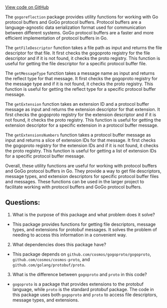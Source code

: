 [View code on GitHub](https://github.com/cosmos/cosmos-sdk/blob/main/server/grpc/gogoreflection/fix_registration.go)

The `gogoreflection` package provides utility functions for working with Go protocol buffers and GoGo protocol buffers. Protocol buffers are a language-agnostic data serialization format used for communication between different systems. GoGo protocol buffers are a faster and more efficient implementation of protocol buffers in Go.

The `getFileDescriptor` function takes a file path as input and returns the file descriptor for that file. It first checks the gogoproto registry for the file descriptor and if it is not found, it checks the proto registry. This function is useful for getting the file descriptor for a specific protocol buffer file.

The `getMessageType` function takes a message name as input and returns the reflect type for that message. It first checks the gogoproto registry for the message type and if it is not found, it checks the proto registry. This function is useful for getting the reflect type for a specific protocol buffer message.

The `getExtension` function takes an extension ID and a protocol buffer message as input and returns the extension descriptor for that extension. It first checks the gogoproto registry for the extension descriptor and if it is not found, it checks the proto registry. This function is useful for getting the extension descriptor for a specific extension in a protocol buffer message.

The `getExtensionsNumbers` function takes a protocol buffer message as input and returns a slice of extension IDs for that message. It first checks the gogoproto registry for the extension IDs and if it is not found, it checks the proto registry. This function is useful for getting a list of extension IDs for a specific protocol buffer message.

Overall, these utility functions are useful for working with protocol buffers and GoGo protocol buffers in Go. They provide a way to get file descriptors, message types, and extension descriptors for specific protocol buffer files and messages. These functions can be used in the larger project to facilitate working with protocol buffers and GoGo protocol buffers.
## Questions: 
 1. What is the purpose of this package and what problem does it solve?
- This package provides functions for getting file descriptors, message types, and extensions for protobuf messages. It solves the problem of needing to access this information in a convenient way.

2. What dependencies does this package have?
- This package depends on `github.com/cosmos/gogoproto/gogoproto`, `github.com/cosmos/cosmos-proto`, and `github.com/golang/protobuf/proto`.

3. What is the difference between `gogoproto` and `proto` in this code?
- `gogoproto` is a package that provides extensions to the protobuf language, while `proto` is the standard protobuf package. The code in this package uses both `gogoproto` and `proto` to access file descriptors, message types, and extensions.